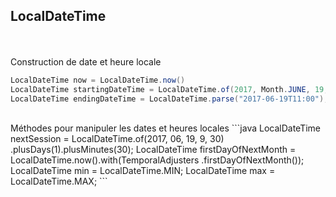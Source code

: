 ## LocalDateTime
<br><br>
Construction de date et heure locale
```java
LocalDateTime now = LocalDateTime.now()
LocalDateTime startingDateTime = LocalDateTime.of(2017, Month.JUNE, 19, 9, 30);
LocalDateTime endingDateTime = LocalDateTime.parse("2017-06-19T11:00");
```
<br>
Méthodes pour manipuler les dates et heures locales
```java
LocalDateTime nextSession = LocalDateTime.of(2017, 06, 19, 9, 30)
                                         .plusDays(1).plusMinutes(30);
LocalDateTime firstDayOfNextMonth = LocalDateTime.now().with(TemporalAdjusters
                                                .firstDayOfNextMonth());
LocalDateTime min = LocalDateTime.MIN;
LocalDateTime max = LocalDateTime.MAX;
```
<br><br>